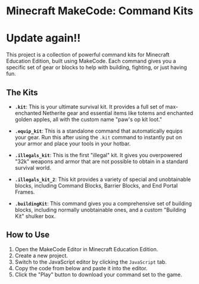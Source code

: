 # Minecraft MakeCode: Command Kits
# Update again!!
This project is a collection of powerful command kits for Minecraft Education Edition, built using MakeCode. Each command gives you a specific set of gear or blocks to help with building, fighting, or just having fun.

## The Kits

-   **`.kit`**: This is your ultimate survival kit. It provides a full set of max-enchanted Netherite gear and essential items like totems and enchanted golden apples, all with the custom name "paw's op kit loot."

-   **`.equip_kit`**: This is a standalone command that automatically equips your gear. Run this after using the `.kit` command to instantly put on your armor and place your tools in your hotbar.

-   **`.illegals_kit`**: This is the first "illegal" kit. It gives you overpowered "32k" weapons and armor that are not possible to obtain in a standard survival world.

-   **`.illegals_kit_2`**: This kit provides a variety of special and unobtainable blocks, including Command Blocks, Barrier Blocks, and End Portal Frames.

-   **`.buildingKit`**: This command gives you a comprehensive set of building blocks, including normally unobtainable ones, and a custom "Building Kit" shulker box.

## How to Use

1.  Open the MakeCode Editor in Minecraft Education Edition.
2.  Create a new project.
3.  Switch to the JavaScript editor by clicking the `JavaScript` tab.
4.  Copy the code from below and paste it into the editor.
5.  Click the "Play" button to download your command set to the game.
